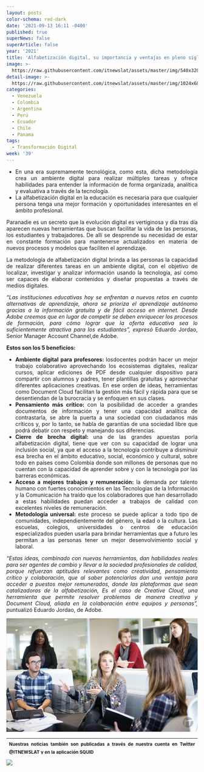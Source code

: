 ```yaml
---
layout: posts
color-schema: red-dark
date: '2021-09-13 16:11 -0400'
published: true
superNews: false
superArticle: false
year: '2021'
title: 'Alfabetización digital, su importancia y ventajas en pleno siglo XXI'
image: >-
  https://raw.githubusercontent.com/itnewslat/assets/master/img/540x320/Jovenes-emprendimiento-p.jpg
detail-image: >-
  https://raw.githubusercontent.com/itnewslat/assets/master/img/1024x680/Jovenes-emprendimiento-g.jpg
categories:
  - Venezuela
  - Colombia
  - Argentina
  - Perú
  - Ecuador
  - Chile
  - Panama
tags:
  - Transformación Digital
week: '39'
---
```

<ul style="text-align: justify;">
	<li>En una era supremamente tecnológica, como esta, dicha metodología crea un ambiente digital para realizar múltiples tareas y ofrece habilidades para entender la información de forma organizada, analítica y evaluativa a través de la tecnología.</li>
	<li>La alfabetización digital en la educación es necesaria para que cualquier persona tenga una mejor formación y oportunidades interesantes en el ámbito profesional.</li>
</ul>
<p style="text-align: justify;">Paranadie es un secreto que la evolución digital es vertiginosa y día tras día aparecen nuevas herramientas que buscan facilitar la vida de las personas, los estudiantes y trabajadores. De allí se desprende su necesidad de estar en constante formación para mantenerse actualizados en materia de nuevos procesos y modelos que faciliten el aprendizaje.</p>
<p style="text-align: justify;">La metodología de alfabetización digital brinda a las personas la capacidad de realizar diferentes tareas en un ambiente digital, con el objetivo de localizar, investigar y analizar información usando la tecnología, así como ser capaces de elaborar contenidos y diseñar propuestas a través de medios digitales.</p>
<p style="text-align: justify;"><em>“Las instituciones educativas hoy se enfrentan a nuevos retos en cuanto alternativas de aprendizaje, ahora se prioriza el aprendizaje autónomo gracias a la información gratuita y de fácil acceso en internet. Desde Adobe creemos que en lugar de competir se deben enriquecer los procesos de formación, para cómo lograr que la oferta educativa sea lo suficientemente atractiva para los estudiantes”, expresó </em>Eduardo Jordao, Senior Manager Account Channel,de Adobe.</p>
<p style="text-align: justify;"><strong>Estos son los 5 beneficios:</strong></p>

<ul style="text-align: justify;">
	<li><strong>Ambiente digital para profesores: </strong>losdocentes podrán hacer un mejor trabajo colaborativo aprovechando los ecosistemas digitales, realizar cursos, aplicar ediciones de PDF desde cualquier dispositivo para compartir con alumnos y padres, tener plantillas gratuitas y aprovechar diferentes aplicaciones creativas. En ese orden de ideas, herramientas como Document Cloud facilitan la gestión más fácil y rápida para que se desentiendan de la burocracia y se enfoquen en sus clases.</li>
	<li><strong>Pensamiento más crítico: </strong>con la posibilidad de acceder a grandes documentos de información y tener una capacidad analítica de contrastarla, se abre la puerta a una sociedad con ciudadanos más críticos y, por lo tanto, se habla de garantías de una sociedad libre que podrá debatir con respeto y manejando sus diferencias.</li>
	<li><strong>Cierre de brecha digital: </strong>una de las grandes apuestas porla alfabetización digital, tiene que ver con su capacidad de lograr una inclusión social, ya que el acceso a la tecnología contribuye a disminuir esa brecha en el ámbito educativo, social, económico y cultural, sobre todo en países como Colombia donde son millones de personas que no cuentan con la capacidad de aprender sobre y con la tecnología por las barreras económicas.</li>
	<li><strong>Acceso a mejores trabajos y remuneración: </strong>la demanda por talento humano con fuertes conocimientos en las Tecnologías de la Información y la Comunicación ha traído que los colaboradores que han desarrollado a estas habilidades puedan acceder a trabajos de calidad con excelentes niveles de remuneración.</li>
	<li><strong>Metodología universal: </strong>este proceso se puede aplicar a todo tipo de comunidades, independientemente del género, la edad o la cultura. Las escuelas, colegios, universidades o centros de educación especializados pueden usarla para brindar herramientas que a futuro les permitan a las personas tener un mejor desenvolvimiento social y laboral.</li>
</ul>
<p style="text-align: justify;"><em>“Estas ideas, combinado con nuevas herramientas, dan habilidades reales para ser agentes de cambio y llevar a la sociedad profesionales de calidad, porque refuerzan aptitudes relevantes como creatividad, pensamiento crítico y colaboración, que al saber potenciarlas dan una ventaja para acceder a puestos mejor remunerados, donde las plataformas que sean catalizadoras de la alfabetización, Es el caso de Creative Cloud, una herramienta que permite resolver problemas de manera creativa y Document Cloud, aliada en la colaboración entre equipos y personas”,</em> puntualizó Eduardo Jordao, de Adobe.</p>

![](https://raw.githubusercontent.com/itnewslat/assets/master/img/540x320/Jovenes-emprendimiento-p.jpg)

<table style="height: 42px;" width="569">
<tbody>
<tr>
<td style="text-align: justify;"><sub><strong>Nuestras noticias también son publicadas a través de nuestra cuenta en Twitter <a href="https://twitter.com/itnewslat?lang=es">@ITNEWSLAT</a> y en la aplicación <a href="https://squidapp.co/en/">SQUID</a></strong></sub></td>
</tr>
</tbody>
</table>

<img src="https://tracker.metricool.com/c3po.jpg?hash=56f88a41e39ab42c063cc51676587a04"/>
